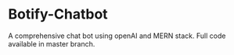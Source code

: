 # Botify-Chatbot
A comprehensive chat bot using openAI and MERN stack.
Full code available in master branch.
